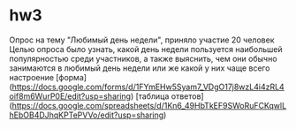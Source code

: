 # hw3
Опрос на тему "Любимый день недели", приняло участие 20 человек 
Целью опроса было узнать, какой день недели пользуется наибольшей популярностью среди участников, а также выяснить, чем они обычно занимаются в любимый день недели или же какой у них чаще всего настроение
[форма] (https://docs.google.com/forms/d/1FYmEHw5Syam7_VDgO17j8wzL4i4zRL4oif8m6WurP0E/edit?usp=sharing)
[таблица ответов] (https://docs.google.com/spreadsheets/d/1Kn6_49HbTkEF9SWoRuFCKqwlLhEbOB4DJhqKPTePVVo/edit?usp=sharing)
